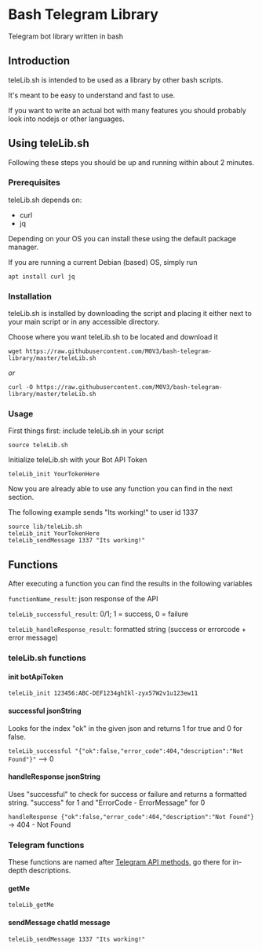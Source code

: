 # Bash Telegram Library
Telegram bot library written in bash
  
  
## Introduction
teleLib.sh is intended to be used as a library by other bash scripts.  

It's meant to be easy to understand and fast to use.  

If you want to write an actual bot with many features you should probably look into nodejs or other languages.
  
  
## Using teleLib.sh
Following these steps you should be up and running within about 2 minutes.

### Prerequisites
teleLib.sh depends on:  
* curl
* jq  


Depending on your OS you can install these using the default package manager.  

If you are running a current Debian (based) OS, simply run

```apt install curl jq```

### Installation
teleLib.sh is installed by downloading the script and placing it either next to your main script or in any accessible directory.

Choose where you want teleLib.sh to be located and download it

```wget https://raw.githubusercontent.com/M0V3/bash-telegram-library/master/teleLib.sh```

*or*

```curl -O https://raw.githubusercontent.com/M0V3/bash-telegram-library/master/teleLib.sh```

### Usage
First things first: include teleLib.sh in your script

```source teleLib.sh```

Initialize teleLib.sh with your Bot API Token

```teleLib_init YourTokenHere```

Now you are already able to use any function you can find in the next section.

The following example sends "Its working!" to user id 1337

```
source lib/teleLib.sh
teleLib_init YourTokenHere
teleLib_sendMessage 1337 "Its working!"
```


## Functions
After executing a function you can find the results in the following variables

```functionName_result```: json response of the API

```teleLib_successful_result```: 0/1; 1 = success, 0 = failure

```teleLib_handleResponse_result```: formatted string (success or errorcode + error message)

### teleLib.sh functions

#### init botApiToken
```teleLib_init 123456:ABC-DEF1234ghIkl-zyx57W2v1u123ew11```

#### successful jsonString
Looks for the index "ok" in the given json and returns 1 for true and 0 for false.

```teleLib_successful "{"ok":false,"error_code":404,"description":"Not Found"}"``` --> 0

#### handleResponse jsonString
Uses "successful" to check for success or failure and returns a formatted string. "success" for 1 and "ErrorCode - ErrorMessage" for 0

```handleResponse {"ok":false,"error_code":404,"description":"Not Found"}``` -> 404 - Not Found

### Telegram functions
These functions are named after [Telegram API methods](https://core.telegram.org/bots/api#available-methods), go there for in-depth descriptions.

#### getMe
```teleLib_getMe```

#### sendMessage chatId message
```teleLib_sendMessage 1337 "Its working!"```
